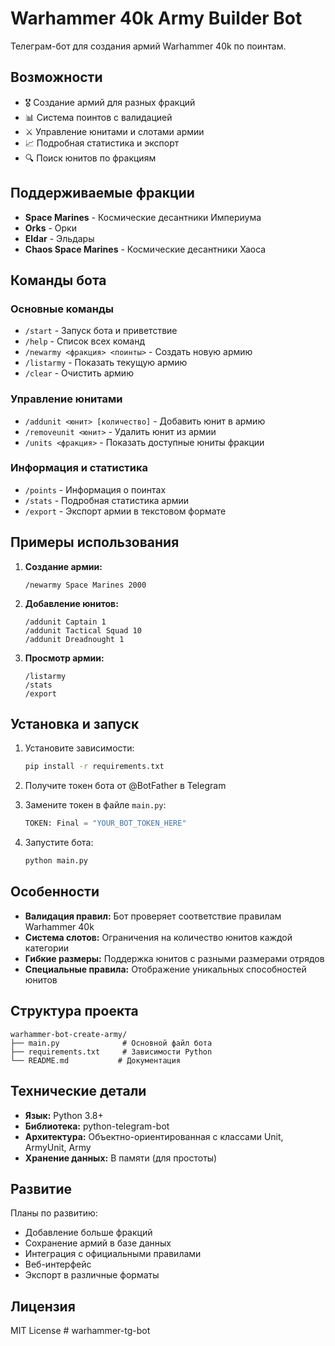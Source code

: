 # Warhammer 40k Army Builder Bot

Телеграм-бот для создания армий Warhammer 40k по поинтам.

## Возможности

- 🎖️ Создание армий для разных фракций
- 📊 Система поинтов с валидацией
- ⚔️ Управление юнитами и слотами армии
- 📈 Подробная статистика и экспорт
- 🔍 Поиск юнитов по фракциям

## Поддерживаемые фракции

- **Space Marines** - Космические десантники Империума
- **Orks** - Орки
- **Eldar** - Эльдары
- **Chaos Space Marines** - Космические десантники Хаоса

## Команды бота

### Основные команды
- `/start` - Запуск бота и приветствие
- `/help` - Список всех команд
- `/newarmy <фракция> <поинты>` - Создать новую армию
- `/listarmy` - Показать текущую армию
- `/clear` - Очистить армию

### Управление юнитами
- `/addunit <юнит> [количество]` - Добавить юнит в армию
- `/removeunit <юнит>` - Удалить юнит из армии
- `/units <фракция>` - Показать доступные юниты фракции

### Информация и статистика
- `/points` - Информация о поинтах
- `/stats` - Подробная статистика армии
- `/export` - Экспорт армии в текстовом формате

## Примеры использования

1. **Создание армии:**
   ```
   /newarmy Space Marines 2000
   ```

2. **Добавление юнитов:**
   ```
   /addunit Captain 1
   /addunit Tactical Squad 10
   /addunit Dreadnought 1
   ```

3. **Просмотр армии:**
   ```
   /listarmy
   /stats
   /export
   ```

## Установка и запуск

1. Установите зависимости:
   ```bash
   pip install -r requirements.txt
   ```

2. Получите токен бота от @BotFather в Telegram

3. Замените токен в файле `main.py`:
   ```python
   TOKEN: Final = "YOUR_BOT_TOKEN_HERE"
   ```

4. Запустите бота:
   ```bash
   python main.py
   ```

## Особенности

- **Валидация правил:** Бот проверяет соответствие правилам Warhammer 40k
- **Система слотов:** Ограничения на количество юнитов каждой категории
- **Гибкие размеры:** Поддержка юнитов с разными размерами отрядов
- **Специальные правила:** Отображение уникальных способностей юнитов

## Структура проекта

```
warhammer-bot-create-army/
├── main.py              # Основной файл бота
├── requirements.txt     # Зависимости Python
└── README.md           # Документация
```

## Технические детали

- **Язык:** Python 3.8+
- **Библиотека:** python-telegram-bot
- **Архитектура:** Объектно-ориентированная с классами Unit, ArmyUnit, Army
- **Хранение данных:** В памяти (для простоты)

## Развитие

Планы по развитию:
- Добавление больше фракций
- Сохранение армий в базе данных
- Интеграция с официальными правилами
- Веб-интерфейс
- Экспорт в различные форматы

## Лицензия

MIT License
#   w a r h a m m e r - t g - b o t  
 